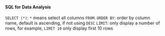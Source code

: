 #### SQL for Data Analysis
`SELECT (*)`: `*` means select all columns 
`FROM`: 
`ORDER BY`: order by column name, default is ascending, if not using `DESC` 
`LIMIT`: only display a number of rows, for example, `LIMIT 10` only display first 10 rows

